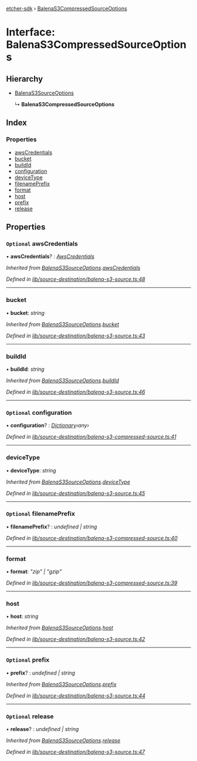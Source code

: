 [etcher-sdk](../README.md) › [BalenaS3CompressedSourceOptions](balenas3compressedsourceoptions.md)

# Interface: BalenaS3CompressedSourceOptions

## Hierarchy

* [BalenaS3SourceOptions](balenas3sourceoptions.md)

  ↳ **BalenaS3CompressedSourceOptions**

## Index

### Properties

* [awsCredentials](balenas3compressedsourceoptions.md#optional-awscredentials)
* [bucket](balenas3compressedsourceoptions.md#bucket)
* [buildId](balenas3compressedsourceoptions.md#buildid)
* [configuration](balenas3compressedsourceoptions.md#optional-configuration)
* [deviceType](balenas3compressedsourceoptions.md#devicetype)
* [filenamePrefix](balenas3compressedsourceoptions.md#optional-filenameprefix)
* [format](balenas3compressedsourceoptions.md#format)
* [host](balenas3compressedsourceoptions.md#host)
* [prefix](balenas3compressedsourceoptions.md#optional-prefix)
* [release](balenas3compressedsourceoptions.md#optional-release)

## Properties

### `Optional` awsCredentials

• **awsCredentials**? : *[AwsCredentials](awscredentials.md)*

*Inherited from [BalenaS3SourceOptions](balenas3sourceoptions.md).[awsCredentials](balenas3sourceoptions.md#optional-awscredentials)*

*Defined in [lib/source-destination/balena-s3-source.ts:48](https://github.com/balena-io-modules/etcher-sdk/blob/e52f2f8/lib/source-destination/balena-s3-source.ts#L48)*

___

###  bucket

• **bucket**: *string*

*Inherited from [BalenaS3SourceOptions](balenas3sourceoptions.md).[bucket](balenas3sourceoptions.md#bucket)*

*Defined in [lib/source-destination/balena-s3-source.ts:43](https://github.com/balena-io-modules/etcher-sdk/blob/e52f2f8/lib/source-destination/balena-s3-source.ts#L43)*

___

###  buildId

• **buildId**: *string*

*Inherited from [BalenaS3SourceOptions](balenas3sourceoptions.md).[buildId](balenas3sourceoptions.md#buildid)*

*Defined in [lib/source-destination/balena-s3-source.ts:46](https://github.com/balena-io-modules/etcher-sdk/blob/e52f2f8/lib/source-destination/balena-s3-source.ts#L46)*

___

### `Optional` configuration

• **configuration**? : *[Dictionary](dictionary.md)‹any›*

*Defined in [lib/source-destination/balena-s3-compressed-source.ts:41](https://github.com/balena-io-modules/etcher-sdk/blob/e52f2f8/lib/source-destination/balena-s3-compressed-source.ts#L41)*

___

###  deviceType

• **deviceType**: *string*

*Inherited from [BalenaS3SourceOptions](balenas3sourceoptions.md).[deviceType](balenas3sourceoptions.md#devicetype)*

*Defined in [lib/source-destination/balena-s3-source.ts:45](https://github.com/balena-io-modules/etcher-sdk/blob/e52f2f8/lib/source-destination/balena-s3-source.ts#L45)*

___

### `Optional` filenamePrefix

• **filenamePrefix**? : *undefined | string*

*Defined in [lib/source-destination/balena-s3-compressed-source.ts:40](https://github.com/balena-io-modules/etcher-sdk/blob/e52f2f8/lib/source-destination/balena-s3-compressed-source.ts#L40)*

___

###  format

• **format**: *"zip" | "gzip"*

*Defined in [lib/source-destination/balena-s3-compressed-source.ts:39](https://github.com/balena-io-modules/etcher-sdk/blob/e52f2f8/lib/source-destination/balena-s3-compressed-source.ts#L39)*

___

###  host

• **host**: *string*

*Inherited from [BalenaS3SourceOptions](balenas3sourceoptions.md).[host](balenas3sourceoptions.md#host)*

*Defined in [lib/source-destination/balena-s3-source.ts:42](https://github.com/balena-io-modules/etcher-sdk/blob/e52f2f8/lib/source-destination/balena-s3-source.ts#L42)*

___

### `Optional` prefix

• **prefix**? : *undefined | string*

*Inherited from [BalenaS3SourceOptions](balenas3sourceoptions.md).[prefix](balenas3sourceoptions.md#optional-prefix)*

*Defined in [lib/source-destination/balena-s3-source.ts:44](https://github.com/balena-io-modules/etcher-sdk/blob/e52f2f8/lib/source-destination/balena-s3-source.ts#L44)*

___

### `Optional` release

• **release**? : *undefined | string*

*Inherited from [BalenaS3SourceOptions](balenas3sourceoptions.md).[release](balenas3sourceoptions.md#optional-release)*

*Defined in [lib/source-destination/balena-s3-source.ts:47](https://github.com/balena-io-modules/etcher-sdk/blob/e52f2f8/lib/source-destination/balena-s3-source.ts#L47)*
